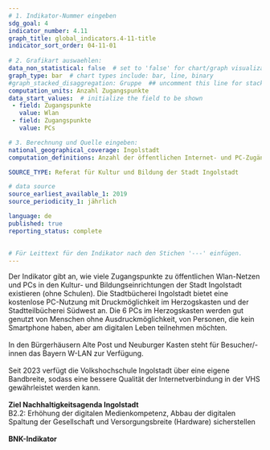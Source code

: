 ```yaml
---
# 1. Indikator-Nummer eingeben 
sdg_goal: 4 
indicator_number: 4.11
graph_title: global_indicators.4-11-title
indicator_sort_order: 04-11-01
 
# 2. Grafikart auswaehlen: 
data_non_statistical: false  # set to 'false' for chart/graph visualization 
graph_type: bar  # chart types include: bar, line, binary 
#graph_stacked_disaggregation: Gruppe  ## uncomment this line for stacked bars. eplace 'Geschlecht' with the field of aggregation. 
computation_units: Anzahl Zugangspunkte
data_start_values:  # initialize the field to be shown  
 - field: Zugangspunkte 
   value: Wlan
 - field: Zugangspunkte 
   value: PCs

# 3. Berechnung und Quelle eingeben: 
national_geographical_coverage: Ingolstadt 
computation_definitions: Anzahl der öffentlichen Internet- und PC-Zugänge in städtischen Kultur- und Bildungseinrichtungen (ohne Schulen)

SOURCE_TYPE: Referat für Kultur und Bildung der Stadt Ingolstadt

# data source  
source_earliest_available_1: 2019
source_periodicity_1: jährlich

language: de   
published: true 
reporting_status: complete
 
 
# Für Leittext für den Indikator nach den Stichen '---' einfügen. 
---
```

Der Indikator gibt an, wie viele Zugangspunkte zu öffentlichen Wlan-Netzen und PCs in den Kultur- und Bildungseinrichtungen der Stadt Ingolstadt existieren (ohne Schulen).
Die Stadtbücherei Ingolstadt bietet eine kostenlose PC-Nutzung mit Druckmöglichkeit im Herzogskasten und der Stadtteilbücherei Südwest an. 
Die 6 PCs im Herzogskasten werden gut genutzt von Menschen ohne Ausdruckmöglichkeit, von Personen, die kein Smartphone haben, aber am digitalen Leben teilnehmen möchten.<br>
<br>
In den Bürgerhäusern Alte Post und Neuburger Kasten steht für Besucher/-innen das Bayern W-LAN zur Verfügung.<br>
<br>
Seit 2023 verfügt die Volkshochschule Ingolstadt über eine eigene Bandbreite, sodass eine bessere Qualität der Internetverbindung in der VHS gewährleistet werden kann.<br>
<br>
<b>Ziel Nachhaltigkeitsagenda Ingolstadt</b><br>
B2.2: Erhöhung der digitalen Medienkompetenz, Abbau der digitalen Spaltung der Gesellschaft und Versorgungsbreite (Hardware) sicherstellen<br>
<br>
<b>BNK-Indikator</b><br>
